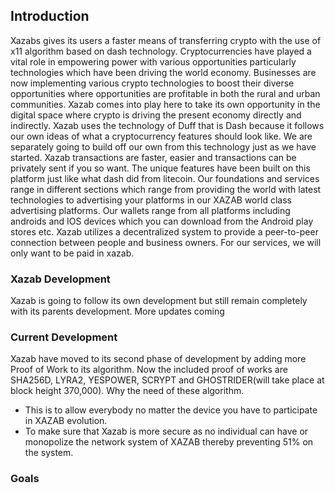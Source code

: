 
## Introduction

Xazabs gives its users a faster means of transferring crypto with the use of x11 algorithm based on dash technology. Cryptocurrencies have played a vital role in empowering power with various opportunities particularly technologies which have been driving the world economy. Businesses are now implementing various crypto technologies to boost their diverse opportunities where opportunities are profitable in both the rural and urban communities. Xazab comes into play here to take its own opportunity in the digital space where crypto is driving the present economy directly and indirectly. Xazab uses the technology of Duff that is Dash because it follows our own ideas of what a cryptocurrency features should look like. We are separately going to build off our own from this technology just as we have started. Xazab transactions are faster, easier and transactions can be privately sent if you so want. The unique features have been built on this platform just like what dash did from litecoin. Our foundations and services range in different sections which range from providing the world with latest technologies to advertising your platforms in our XAZAB world class advertising platforms.  Our wallets range from all platforms including androids and IOS devices which you can download from the Android play stores etc. Xazab utilizes a decentralized system to provide a peer-to-peer connection between people and business owners. For our services, we will only want to be paid in xazab.

### Xazab Development

Xazab is going to follow its own development but still remain completely with its parents development. More updates coming

### Current Development

Xazab have moved to its second phase of development by adding more Proof of Work to its algorithm. Now the included proof of works are SHA256D, LYRA2, YESPOWER, SCRYPT and GHOSTRIDER(will take place at block height 370,000). Why the need of these algorithm.
- This is to allow everybody no matter the device you have to participate in XAZAB evolution.
- To make sure that Xazab is more secure as no individual can have or monopolize the network system of XAZAB thereby preventing 51% on the system.

### Goals 

